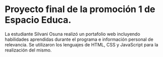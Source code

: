 # Proyecto final de la promoción 1 de Espacio Educa.

La estudiante Silvani Osuna realizó un portafolio web incluyendo habilidades aprendidas durante el programa e información personal de relevancia. Se utilizaron los lenguajes de HTML, CSS y JavaScript para la realización del mismo.
